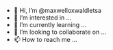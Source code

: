 - 👋 Hi, I’m @maxwelloxwaldletsa
- 👀 I’m interested in ...
- 🌱 I’m currently learning ...
- 💞️ I’m looking to collaborate on ...
- 📫 How to reach me ...

<!---
maxwelloxwaldletsa/maxwelloxwaldletsa is a ✨ special ✨ repository because its `README.md` (this file) appears on your GitHub profile.
You can click the Preview link to take a look at your changes.
--->
